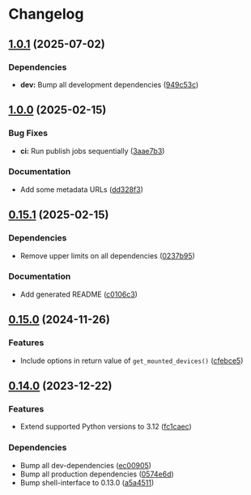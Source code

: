 # Changelog

## [1.0.1](https://github.com/MaxG87/storage-device-managers/compare/v1.0.0...v1.0.1) (2025-07-02)


### Dependencies

* **dev:** Bump all development dependencies ([949c53c](https://github.com/MaxG87/storage-device-managers/commit/949c53c7c74f7f9a03c846a58a9842a98b133eac))

## [1.0.0](https://github.com/MaxG87/storage-device-managers/compare/v0.15.1...v1.0.0) (2025-02-15)


### Bug Fixes

* **ci:** Run publish jobs sequentially ([3aae7b3](https://github.com/MaxG87/storage-device-managers/commit/3aae7b368afd0cc082c146018df3e3d0203dbff3))


### Documentation

* Add some metadata URLs ([dd328f3](https://github.com/MaxG87/storage-device-managers/commit/dd328f3960e13c5fc857bb2ca35e7622eeb0ef9e))

## [0.15.1](https://github.com/MaxG87/storage-device-managers/compare/v0.15.0...v0.15.1) (2025-02-15)


### Dependencies

* Remove upper limits on all dependencies ([0237b95](https://github.com/MaxG87/storage-device-managers/commit/0237b952234e8cdba0b77e1228dc508584ea965f))


### Documentation

* Add generated README ([c0106c3](https://github.com/MaxG87/storage-device-managers/commit/c0106c38b01b378d606a58e3e4def030e2da4632))

## [0.15.0](https://github.com/MaxG87/storage-device-managers/compare/v0.14.0...v0.15.0) (2024-11-26)


### Features

* Include options in return value of `get_mounted_devices()` ([cfebce5](https://github.com/MaxG87/storage-device-managers/commit/cfebce50ff802adaf34cba3320f16dc81dcc05a8))

## [0.14.0](https://github.com/MaxG87/storage-device-managers/compare/v0.13.0...v0.14.0) (2023-12-22)


### Features

* Extend supported Python versions to 3.12 ([fc1caec](https://github.com/MaxG87/storage-device-managers/commit/fc1caecce945814e574ed33e6a6a64941546d5ce))


### Dependencies

* Bump all dev-dependencies ([ec00905](https://github.com/MaxG87/storage-device-managers/commit/ec00905f2cf326a69129bd7ab38b8b3c2425ea26))
* Bump all production dependencies ([0574e6d](https://github.com/MaxG87/storage-device-managers/commit/0574e6d698b71ae994627c79aceb91b1de794b3a))
* Bump shell-interface to 0.13.0 ([a5a4511](https://github.com/MaxG87/storage-device-managers/commit/a5a451179c08fc270fed58850a1198c66feb38e1))

